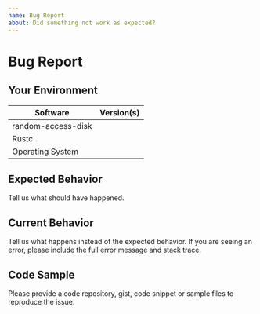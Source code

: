 ```yaml
---
name: Bug Report
about: Did something not work as expected?
---
```


# Bug Report
## Your Environment
| Software         | Version(s) |
| ---------------- | ---------- |
| random-access-disk      |
| Rustc            |
| Operating System |

## Expected Behavior
Tell us what should have happened.

## Current Behavior
Tell us what happens instead of the expected behavior. If you are seeing an
error, please include the full error message and stack trace.

## Code Sample
Please provide a code repository, gist, code snippet or sample files to
reproduce the issue.
